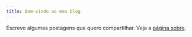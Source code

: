 ```yaml
---
title: Bem-vindo ao meu blog
---
```


Escrevo algumas postagens que quero compartilhar.
Veja a [página sobre](about.html).
